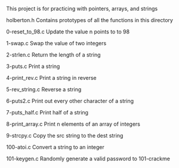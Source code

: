 This project is for practicing with pointers, arrays, and strings

holberton.h
Contains prototypes of all the functions in this directory

0-reset_to_98.c
Update the value n points to to 98

1-swap.c
Swap the value of two integers

2-strlen.c
Return the length of a string

3-puts.c
Print a string

4-print_rev.c
Print a string in reverse

5-rev_string.c
Reverse a string

6-puts2.c
Print out every other character of a string

7-puts_half.c
Print half of a string

8-print_array.c
Print n elements of an array of integers

9-strcpy.c
Copy the src string to the dest string

100-atoi.c
Convert a string to an integer

101-keygen.c
Randomly generate a valid password to 101-crackme
